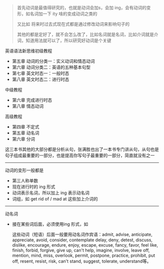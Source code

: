 > 首先动词是最值得研究的，也就是动词会加s，会加 ing，会有动词的变形，如名词加一下 ity 啥的变成动词之类的
>
> 又比如 将来时过去式现在式都是通过修改动词来影响句子的
>
> 其他的都是定好了，就不会怎么改了，比如名词就是名词，比如介词就是介词，知道用法就可以了，所以研究好动词是个关键

英语语法新思维初级教程

- 第五章 动词的分类一：实义动词和情态动词
- 第六章 动词分类二：英语的五种基本句型
- 第七章 英文时态一：一般时态
- 第八章 英文时态二：进行时态

中级教程

- 第六章 完成进行时态
- 第八章 情态动词

高级教程

- 第四章 不定式
- 第五章 动名词 
- 第六章 分词 



这三本书其他的大部分都是分析从句，张满胜也出了一本书专门讲从句，从句也是句子组成最重要的一部分，也是提高你写句子最重要的一部分，简直就没有之一

---

动词的变形一般都是

- 第三人称单数
- 现在进行时的 ing 形式
- 动词表示名词，所以加上 ing 表示动名词
- 词组，如 get rid of / mad at 这些加上介词的

---

动名词

- 接在某些词后面，必须使用ing 形式，如

  这些动词（短语）后面一般要用动名词作宾语：admit, advise, anticipate, appreciate, avoid, consider, contemplate delay, deny, detest, discuss, dislike, encourage, endure, enjoy, escape, excuse, fancy, favor, feel like, finish, forbid, forgive, give up, can't help, imagine, involve, leave off, mention, mind, miss, overlook, permit, postpone, practice, prohibit, put off, resent, resist, risk, can't stand, suggest, tolerate, understand等。